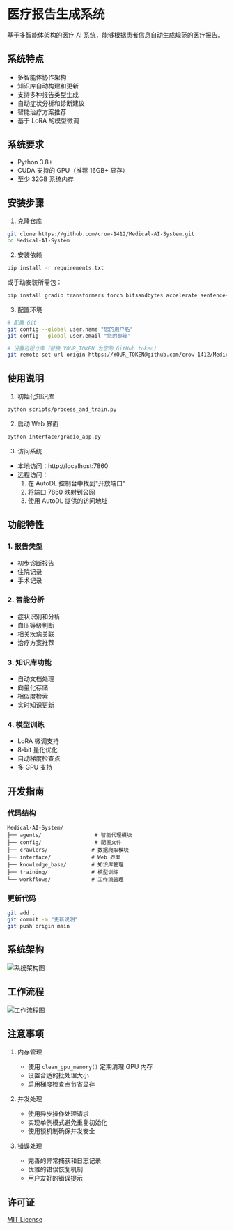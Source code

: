 # 医疗报告生成系统

基于多智能体架构的医疗 AI 系统，能够根据患者信息自动生成规范的医疗报告。

## 系统特点

- 多智能体协作架构
- 知识库自动构建和更新
- 支持多种报告类型生成
- 自动症状分析和诊断建议
- 智能治疗方案推荐
- 基于 LoRA 的模型微调

## 系统要求

- Python 3.8+
- CUDA 支持的 GPU（推荐 16GB+ 显存）
- 至少 32GB 系统内存

## 安装步骤

1. 克隆仓库
```bash
git clone https://github.com/crow-1412/Medical-AI-System.git
cd Medical-AI-System
```

2. 安装依赖
```bash
pip install -r requirements.txt
```

或手动安装所需包：
```bash
pip install gradio transformers torch bitsandbytes accelerate sentence-transformers faiss-cpu langchain-community beautifulsoup4 python-dotenv sentencepiece
```

3. 配置环境
```bash
# 配置 Git
git config --global user.name "您的用户名"
git config --global user.email "您的邮箱"

# 设置远程仓库（替换 YOUR_TOKEN 为您的 GitHub token）
git remote set-url origin https://YOUR_TOKEN@github.com/crow-1412/Medical-AI-System.git
```

## 使用说明

1. 初始化知识库
```bash
python scripts/process_and_train.py
```

2. 启动 Web 界面
```bash
python interface/gradio_app.py
```

3. 访问系统
- 本地访问：http://localhost:7860
- 远程访问：
  1. 在 AutoDL 控制台中找到"开放端口"
  2. 将端口 7860 映射到公网
  3. 使用 AutoDL 提供的访问地址

## 功能特性

### 1. 报告类型
- 初步诊断报告
- 住院记录
- 手术记录

### 2. 智能分析
- 症状识别和分析
- 血压等级判断
- 相关疾病关联
- 治疗方案推荐

### 3. 知识库功能
- 自动文档处理
- 向量化存储
- 相似度检索
- 实时知识更新

### 4. 模型训练
- LoRA 微调支持
- 8-bit 量化优化
- 自动梯度检查点
- 多 GPU 支持

## 开发指南

### 代码结构
```
Medical-AI-System/
├── agents/                 # 智能代理模块
├── config/                 # 配置文件
├── crawlers/              # 数据爬取模块
├── interface/             # Web 界面
├── knowledge_base/        # 知识库管理
├── training/              # 模型训练
└── workflows/             # 工作流管理
```

### 更新代码
```bash
git add .
git commit -m "更新说明"
git push origin main
```

## 系统架构

![系统架构图](https://github.com/user-attachments/assets/ae1232a6-993a-4970-8bab-6ba3fdb7b02d)

## 工作流程

![工作流程图](https://github.com/user-attachments/assets/b223e954-ca69-4088-b1a7-25bce909350f)

## 注意事项

1. 内存管理
   - 使用 `clean_gpu_memory()` 定期清理 GPU 内存
   - 设置合适的批处理大小
   - 启用梯度检查点节省显存

2. 并发处理
   - 使用异步操作处理请求
   - 实现单例模式避免重复初始化
   - 使用锁机制确保并发安全

3. 错误处理
   - 完善的异常捕获和日志记录
   - 优雅的错误恢复机制
   - 用户友好的错误提示

## 许可证

[MIT License](LICENSE)
